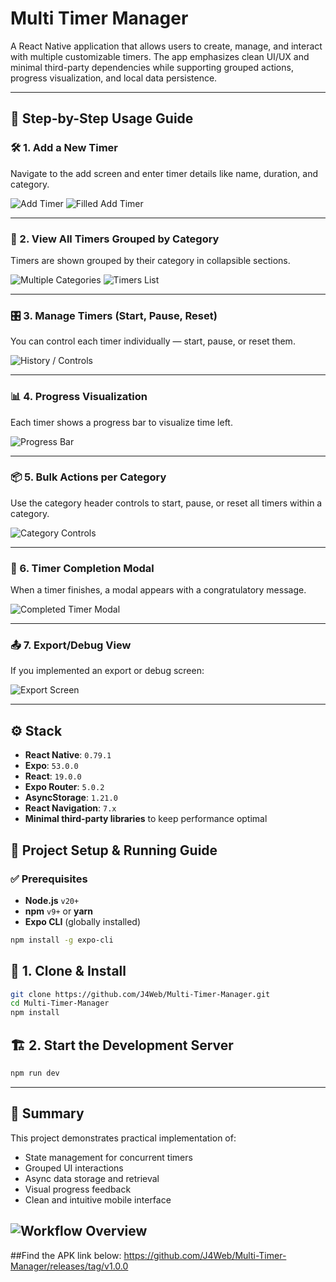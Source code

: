 # Multi Timer Manager

A React Native application that allows users to create, manage, and interact with multiple customizable timers. The app emphasizes clean UI/UX and minimal third-party dependencies while supporting grouped actions, progress visualization, and local data persistence.

---

## 🧭 Step-by-Step Usage Guide

### 🛠 1. Add a New Timer

Navigate to the add screen and enter timer details like name, duration, and category.

![Add Timer](./assets/screenshot/add.png)
![Filled Add Timer](./assets/screenshot/filled-add.png)

---

### 🧾 2. View All Timers Grouped by Category

Timers are shown grouped by their category in collapsible sections.

![Multiple Categories](./assets/screenshot/multiple-category.png)
![Timers List](./assets/screenshot/timers.png)

---

### 🎛 3. Manage Timers (Start, Pause, Reset)

You can control each timer individually — start, pause, or reset them.

![History / Controls](./assets/screenshot/history.png)

---

### 📊 4. Progress Visualization

Each timer shows a progress bar to visualize time left.

![Progress Bar](./assets/screenshot/completed-timer.png)

---

### 📦 5. Bulk Actions per Category

Use the category header controls to start, pause, or reset all timers within a category.

![Category Controls](./assets/screenshot/multiple-category.png)

---

### 🎉 6. Timer Completion Modal

When a timer finishes, a modal appears with a congratulatory message.

![Completed Timer Modal](./assets/screenshot/completed-timer.png)

---

### 📤 7. Export/Debug View

If you implemented an export or debug screen:

![Export Screen](./assets/screenshot/export.png)

---

## ⚙️ Stack

- **React Native**: `0.79.1`
- **Expo**: `53.0.0`
- **React**: `19.0.0`
- **Expo Router**: `5.0.2`
- **AsyncStorage**: `1.21.0`
- **React Navigation**: `7.x`
- **Minimal third-party libraries** to keep performance optimal

## 🚀 Project Setup & Running Guide

### ✅ Prerequisites

- **Node.js** `v20+`
- **npm** `v9+` or **yarn**
- **Expo CLI** (globally installed)

```bash
npm install -g expo-cli
```

## 🧱 1. Clone & Install

```bash
git clone https://github.com/J4Web/Multi-Timer-Manager.git
cd Multi-Timer-Manager
npm install
```

## 🏗 2. Start the Development Server

```bash
npm run dev
```

---

## 📌 Summary

This project demonstrates practical implementation of:

- State management for concurrent timers
- Grouped UI interactions
- Async data storage and retrieval
- Visual progress feedback
- Clean and intuitive mobile interface

## ![Workflow Overview](./assets/screenshot/workflow-overview.gif)

##Find the APK link below:
https://github.com/J4Web/Multi-Timer-Manager/releases/tag/v1.0.0


